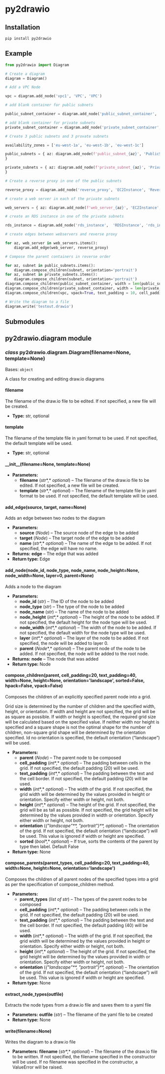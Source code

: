 # py2drawio

## Installation

```pip install py2drawio```

## Example

```python
from py2drawio import Diagram

# Create a diagram
diagram = Diagram()

# Add a VPC Node

vpc = diagram.add_node('vpc1', 'VPC', 'VPC')

# add blank container for public subnets

public_subnet_container = diagram.add_node('public_subnet_container', 'BlankContainer', 'Public Subnets', parent=vpc)

# add blank container for private subnets
private_subnet_container = diagram.add_node('private_subnet_container', 'BlankContainer', 'Private Subnets', parent=vpc)

# Create 3 public subnets and 3 provate subnets

availability_zones = ['eu-west-1a', 'eu-west-1b', 'eu-west-1c']

public_subnets = { az: diagram.add_node(f'public_subnet_{az}', 'PublicSubnet', f'Public Subnet {az}', parent=public_subnet_container) for az in availability_zones
}

private_subnets = { az: diagram.add_node(f'private_subnet_{az}', 'PrivateSubnet', f'Private Subnet {az}', parent=private_subnet_container) for az in availability_zones
}

# Create a reverse proxy in one of the public subnets

reverse_proxy = diagram.add_node('reverse_proxy', 'EC2Instance', 'Reverse Proxy', parent=public_subnets['eu-west-1b'])

# create a web server in each of the private subnets

web_servers = { az: diagram.add_node(f'web_server_{az}', 'EC2Instance', f'Web Server {az}', parent=private_subnets[az]) for az in availability_zones}

# create an RDS instance in one of the private subnets

rds_instance = diagram.add_node('rds_instance',  'RDSInstance', 'rds_instance', parent=private_subnets['eu-west-1b'])

# create edges between webservers and reverse proxy

for az, web_server in web_servers.items():
    diagram.add_edge(web_server, reverse_proxy)

# Compose the parent containers in reverse order

for az, subnet in public_subnets.items():
    diagram.compose_children(subnet, orientation='portrait')
for az, subnet in private_subnets.items():
    diagram.compose_children(subnet, orientation='portrait')
diagram.compose_children(public_subnet_container, width = len(public_subnets), text_padding = 20)
diagram.compose_children(private_subnet_container, width = len(private_subnets), text_padding = 20)
diagram.compose_children(vpc, vpack=True, text_padding = 10, cell_padding = 0)

# Write the diagram to a file
diagram.write('testout.drawio')
```

## Submodules

## py2drawio.diagram module

### *class* py2drawio.diagram.Diagram(filename=None, template=None)

Bases: `object`

A class for creating and editing draw.io diagrams

#### filename

The filename of the draw.io file to be edited. If not specified, a new file will be created.

* **Type:**
  str, optional

#### template

The filename of the template file in yaml format to be used. If not specified, the default template will be used.

* **Type:**
  str, optional

#### \_\_init_\_(filename=None, template=None)

* **Parameters:**
  * **filename** (*str**,* *optional*) – The filename of the draw.io file to be edited. If not specified, a new file will be created.
  * **template** (*str**,* *optional*) – The filename of the template file in yaml format to be used. If not specified, the default template will be used.

#### add_edge(source, target, name=None)

Adds an edge between two nodes to the diagram

* **Parameters:**
  * **source** (*Node*) – The source node of the edge to be added
  * **target** (*Node*) – The target node of the edge to be added
  * **name** (*str**,* *optional*) – The name of the edge to be added. If not specified, the edge will have no name.
* **Returns:**
  **edge** – The edge that was added
* **Return type:**
  Edge

#### add_node(node_id, node_type, node_name, node_height=None, node_width=None, layer=0, parent=None)

Adds a node to the diagram

* **Parameters:**
  * **node_id** (*str*) – The ID of the node to be added
  * **node_type** (*str*) – The type of the node to be added
  * **node_name** (*str*) – The name of the node to be added
  * **node_height** (*int**,* *optional*) – The height of the node to be added. If not specified, the default height for the node type will be used.
  * **node_width** (*int**,* *optional*) – The width of the node to be added. If not specified, the default width for the node type will be used.
  * **layer** (*int**,* *optional*) – The layer of the node to be added. If not specified, the node will be added to layer 0.
  * **parent** (*Node**,* *optional*) – The parent node of the node to be added. If not specified, the node will be added to the root node.
* **Returns:**
  **node** – The node that was added
* **Return type:**
  Node

#### compose_children(parent, cell_padding=20, text_padding=40, width=None, height=None, orientation='landscape', sorted=False, hpack=False, vpack=False)

Composes the children of an explicitly specified parent node into a grid.

Grid size is determined by the number of children and the specified width, height, or orientation. If width and height are not specified, the grid will be as square as possible. If width or height is specified, the required grid size will be calculated based on the specified value. If neither width nor height is specified and a square shape is not the optimal shape for the number of children, non-square grid shape will be determined by the orientation specified. Id no orientation is specified, the default orientation (“landscape”) will be used.

* **Parameters:**
  * **parent** (*Node*) – The parent node to be composed
  * **cell_padding** (*int**,* *optional*) – The padding between cells in the grid. If not specified, the default padding (20) will be used.
  * **text_padding** (*int**,* *optional*) – The padding between the text and the cell border. If not specified, the default padding (20) will be used.
  * **width** (*int**,* *optional*) – The width of the grid. If not specified, the grid width will be determined by the values provided in height or orientation. Specify either width or height, not both.
  * **height** (*int**,* *optional*) – The height of the grid. If not specified, the grid will be as tall as possible. If not specified, the grid height will be determined by the values provided in width or orientation. Specify either width or height, not both.
  * **orientation** (*{"landscape"**,* *"portrait"}**,* *optional*) – The orientation of the grid. If not specified, the default orientation (“landscape”) will be used. This value is ignored if width or height are specified.
  * **sorted** (*bool**,* *optional*) – If true, sorts the contents of the parent by type then label. Default False
* **Return type:**
  None

#### compose_parents(parent_types, cell_padding=20, text_padding=40, width=None, height=None, orientation='landscape')

Composes the children of all parent nodes of the specified types into a grid as per the specification of compose_children method.

* **Parameters:**
  * **parent_types** (*list* *of* *str*) – The types of the parent nodes to be composed
  * **cell_padding** (*int**,* *optional*) – The padding between cells in the grid. If not specified, the default padding (20) will be used.
  * **text_padding** (*int**,* *optional*) – The padding between the text and the cell border. If not specified, the default padding (40) will be used.
  * **width** (*int**,* *optional*) – The width of the grid. If not specified, the grid width will be determined by the values provided in height or orientation. Specify either width or height, not both.
  * **height** (*int**,* *optional*) – The height of the grid. If not specified, the grid height will be determined by the values provided in width or orientation. Specify either width or height, not both.
  * **orientation** (*{"landscape"**,* *"portrait"}**,* *optional*) – The orientation of the grid. If not specified, the default orientation (“landscape”) will be used. This value is ignored if width or height are specified.
* **Return type:**
  None

#### extract_node_types(outfile)

Extracts the node types from a draw.io file and saves them to a yaml file

* **Parameters:**
  **outfile** (*str*) – The filename of the yaml file to be created
* **Return type:**
  None

#### write(filename=None)

Writes the diagram to a draw.io file

* **Parameters:**
  **filename** (*str**,* *optional*) – The filename of the draw.io file to be written. If not specified, the filename specified in the constructor will be used. If no filename was specified in the constructor, a ValueError will be raised.


